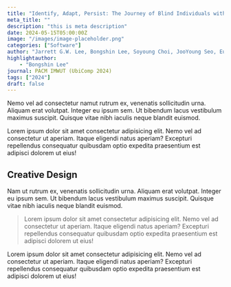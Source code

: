 ```yaml
---
title: "Identify, Adapt, Persist: The Journey of Blind Individuals with Personal Health Technologies"
meta_title: ""
description: "this is meta description"
date: 2024-05-15T05:00:00Z
image: "/images/image-placeholder.png"
categories: ["Software"]
author: "Jarrett G.W. Lee, Bongshin Lee, Soyoung Choi, JooYoung Seo, Eun Kyoung Choe"
highlightauthor: 
    - "Bongshin Lee"
journal: PACM IMWUT (UbiComp 2024)
tags: ["2024"]
draft: false
---
```


Nemo vel ad consectetur namut rutrum ex, venenatis sollicitudin urna. Aliquam erat volutpat. Integer eu ipsum sem. Ut bibendum lacus vestibulum maximus suscipit. Quisque vitae nibh iaculis neque blandit euismod.

Lorem ipsum dolor sit amet consectetur adipisicing elit. Nemo vel ad consectetur ut aperiam. Itaque eligendi natus aperiam? Excepturi repellendus consequatur quibusdam optio expedita praesentium est adipisci dolorem ut eius!

## Creative Design

Nam ut rutrum ex, venenatis sollicitudin urna. Aliquam erat volutpat. Integer eu ipsum sem. Ut bibendum lacus vestibulum maximus suscipit. Quisque vitae nibh iaculis neque blandit euismod.

> Lorem ipsum dolor sit amet consectetur adipisicing elit. Nemo vel ad consectetur ut aperiam. Itaque eligendi natus aperiam? Excepturi repellendus consequatur quibusdam optio expedita praesentium est adipisci dolorem ut eius!

Lorem ipsum dolor sit amet consectetur adipisicing elit. Nemo vel ad consectetur ut aperiam. Itaque eligendi natus aperiam? Excepturi repellendus consequatur quibusdam optio expedita praesentium est adipisci dolorem ut eius!
